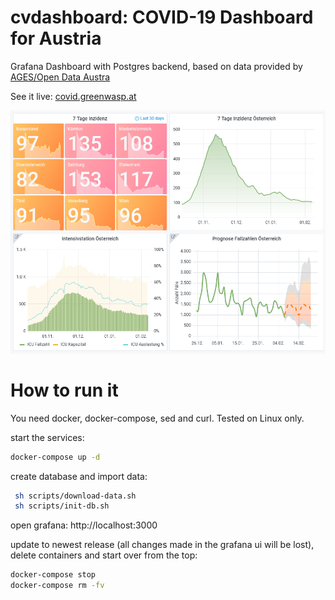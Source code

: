 # cvdashboard: COVID-19 Dashboard for Austria

Grafana Dashboard with Postgres backend, based on data provided by [AGES/Open Data Austra](https://www.data.gv.at/covid-19/)

See it live: [covid.greenwasp.at](https://covid.greenwasp.at)

![screenshot](docs/screenshot1.png)

# How to run it

You need docker, docker-compose, sed and curl. Tested on Linux only.

start the services:
```sh
docker-compose up -d
```

create database and import data:
```sh
 sh scripts/download-data.sh
 sh scripts/init-db.sh
```

open grafana: http://localhost:3000

update to newest release (all changes made in the grafana ui will be lost), delete containers and start over from the top:
```sh
docker-compose stop
docker-compose rm -fv
```
